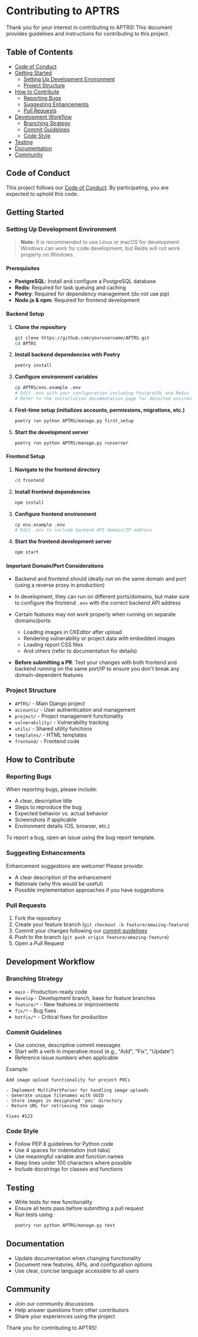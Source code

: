 # Contributing to APTRS

Thank you for your interest in contributing to APTRS! This document provides guidelines and instructions for contributing to this project.

## Table of Contents

- [Code of Conduct](#code-of-conduct)
- [Getting Started](#getting-started)
  - [Setting Up Development Environment](#setting-up-development-environment)
  - [Project Structure](#project-structure)
- [How to Contribute](#how-to-contribute)
  - [Reporting Bugs](#reporting-bugs)
  - [Suggesting Enhancements](#suggesting-enhancements)
  - [Pull Requests](#pull-requests)
- [Development Workflow](#development-workflow)
  - [Branching Strategy](#branching-strategy)
  - [Commit Guidelines](#commit-guidelines)
  - [Code Style](#code-style)
- [Testing](#testing)
- [Documentation](#documentation)
- [Community](#community)

## Code of Conduct

This project follows our [Code of Conduct](CODE_OF_CONDUCT.md). By participating, you are expected to uphold this code.

## Getting Started

### Setting Up Development Environment

> **Note:** It is recommended to use Linux or macOS for development. Windows can work for code development, but Redis will not work properly on Windows.

#### Prerequisites

- **PostgreSQL**: Install and configure a PostgreSQL database
- **Redis**: Required for task queuing and caching
- **Poetry**: Required for dependency management (do not use pip)
- **Node.js & npm**: Required for frontend development

#### Backend Setup

1. **Clone the repository**
   ```bash
   git clone https://github.com/yourusername/APTRS.git
   cd APTRS
   ```

2. **Install backend dependencies with Poetry**
   ```bash
   poetry install
   ```

3. **Configure environment variables**
   ```bash
   cp APTRS/env.example .env
   # Edit .env with your configuration including PostgreSQL and Redis details
   # Refer to the installation documentation page for detailed environment configuration
   ```

4. **First-time setup (initializes accounts, permissions, migrations, etc.)**
   ```bash
   poetry run python APTRS/manage.py first_setup
   ```

5. **Start the development server**
   ```bash
   poetry run python APTRS/manage.py runserver
   ```

#### Frontend Setup

1. **Navigate to the frontend directory**
   ```bash
   cd frontend
   ```

2. **Install frontend dependencies**
   ```bash
   npm install
   ```

3. **Configure frontend environment**
   ```bash
   cp env.example .env
   # Edit .env to include backend API domain/IP address
   ```

4. **Start the frontend development server**
   ```bash
   npm start
   ```

#### Important Domain/Port Considerations

- Backend and frontend should ideally run on the same domain and port (using a reverse proxy in production)
- In development, they can run on different ports/domains, but make sure to configure the frontend `.env` with the correct backend API address
- Certain features may not work properly when running on separate domains/ports:
  - Loading images in CKEditor after upload
  - Rendering vulnerability or project data with embedded images
  - Loading report CSS files
  - And others (refer to documentation for details)

- **Before submitting a PR**: Test your changes with both frontend and backend running on the same port/IP to ensure you don't break any domain-dependent features

### Project Structure

- `APTRS/` - Main Django project
- `accounts/` - User authentication and management
- `project/` - Project management functionality
- `vulnerability/` - Vulnerability tracking
- `utils/` - Shared utility functions
- `templates/` - HTML templates
- `frontend/` - Frontend code

## How to Contribute

### Reporting Bugs

When reporting bugs, please include:

- A clear, descriptive title
- Steps to reproduce the bug
- Expected behavior vs. actual behavior
- Screenshots if applicable
- Environment details (OS, browser, etc.)

To report a bug, open an issue using the bug report template.

### Suggesting Enhancements

Enhancement suggestions are welcome! Please provide:

- A clear description of the enhancement
- Rationale (why this would be useful)
- Possible implementation approaches if you have suggestions

### Pull Requests

1. Fork the repository
2. Create your feature branch (`git checkout -b feature/amazing-feature`)
3. Commit your changes following our [commit guidelines](#commit-guidelines)
4. Push to the branch (`git push origin feature/amazing-feature`)
5. Open a Pull Request

## Development Workflow

### Branching Strategy

- `main` - Production-ready code
- `develop` - Development branch, base for feature branches
- `feature/*` - New features or improvements
- `fix/*` - Bug fixes
- `hotfix/*` - Critical fixes for production

### Commit Guidelines

- Use concise, descriptive commit messages
- Start with a verb in imperative mood (e.g., "Add", "Fix", "Update")
- Reference issue numbers when applicable

Example:
```
Add image upload functionality for project POCs

- Implement MultiPartParser for handling image uploads
- Generate unique filenames with UUID
- Store images in designated 'poc' directory
- Return URL for retrieving the image

Fixes #123
```

### Code Style

- Follow PEP 8 guidelines for Python code
- Use 4 spaces for indentation (not tabs)
- Use meaningful variable and function names
- Keep lines under 100 characters where possible
- Include docstrings for classes and functions

## Testing

- Write tests for new functionality
- Ensure all tests pass before submitting a pull request
- Run tests using:
  ```bash
  poetry run python APTRS/manage.py test
  ```

## Documentation

- Update documentation when changing functionality
- Document new features, APIs, and configuration options
- Use clear, concise language accessible to all users

## Community

- Join our community discussions
- Help answer questions from other contributors
- Share your experiences using the project

Thank you for contributing to APTRS!